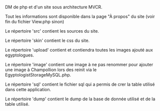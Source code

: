 DM de php et d'un site sous architecture MVCR.

Tout les informations sont disponible dans la page "À propos" du site (voir fin du fichier View.php sinon)

Le répertoire 'src' contient les sources du site.

Le répertoire 'skin' contient le css du site.

Le répertoire 'upload' contient et contiendra toutes les images ajouté aux egyptologues.

Le répertoire 'image' contient une image à ne pas renommer pour ajouter une image à Champollion lors des reinit via le EgyptologistStorageMySQL.php.

Le répertoire 'sql' contient le fichier sql qui a permis de crer la table utilisé dans cette application.

Le répertoire 'dump' contient le dump de la base de donnée utilisé et de la table utilisé.
